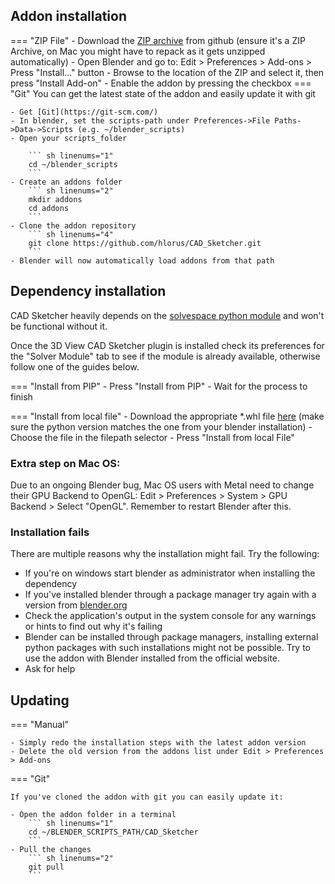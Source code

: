 ## Addon installation
=== "ZIP File"
    - Download the [ZIP archive](https://github.com/hlorus/CAD_Sketcher/archive/refs/heads/main.zip) from github (ensure it's a ZIP Archive, on Mac you might have to repack as it gets unzipped automatically)
    - Open Blender and go to: Edit > Preferences > Add-ons > Press "Install..." button
    - Browse to the location of the ZIP and select it, then press "Install Add-on"
    - Enable the addon by pressing the checkbox
=== "Git"
    You can get the latest state of the addon and easily update it with git

    - Get [Git](https://git-scm.com/)
    - In blender, set the scripts-path under Preferences->File Paths->Data->Scripts (e.g. ~/blender_scripts)
    - Open your scripts_folder

        ``` sh linenums="1"
        cd ~/blender_scripts
        ```
    - Create an addons folder
        ``` sh linenums="2"
        mkdir addons
        cd addons
        ```
    - Clone the addon repository
        ``` sh linenums="4"
        git clone https://github.com/hlorus/CAD_Sketcher.git
        ```
    - Blender will now automatically load addons from that path

## Dependency installation
CAD Sketcher heavily depends on the [solvespace python module](https://pypi.org/project/py-slvs/) and won't be functional without it.

Once the 3D View CAD Sketcher plugin is installed check its preferences for the "Solver Module" tab to see if the module is already available, otherwise follow one of the guides below.


=== "Install from PIP"
    - Press "Install from PIP"
    - Wait for the process to finish

=== "Install from local file"
    - Download the appropriate *.whl file [here](https://pypi.org/project/py-slvs/#files) (make sure the python version matches the one from your blender installation)
    - Choose the file in the filepath selector
    - Press "Install from local File"

### Extra step on Mac OS:
Due to an ongoing Blender bug, Mac OS users with Metal need to change their GPU Backend to OpenGL: Edit > Preferences > System > GPU Backend > Select "OpenGL". Remember to restart Blender after this.

### Installation fails
There are multiple reasons why the installation might fail. Try the following:

- If you're on windows start blender as administrator when installing the dependency
- If you've installed blender through a package manager try again with a version from [blender.org](https://www.blender.org/download/)
- Check the application's output in the system console for any warnings or hints to find out why it's failing
- Blender can be installed through package managers, installing external python packages with such installations might not be possible. Try to use the addon with Blender installed from the official website.
- Ask for help

## Updating

=== "Manual"

    - Simply redo the installation steps with the latest addon version
    - Delete the old version from the addons list under Edit > Preferences > Add-ons

=== "Git"

    If you've cloned the addon with git you can easily update it:

    - Open the addon folder in a terminal
        ``` sh linenums="1"
        cd ~/BLENDER_SCRIPTS_PATH/CAD_Sketcher
        ```
    - Pull the changes
        ``` sh linenums="2"
        git pull
        ```
